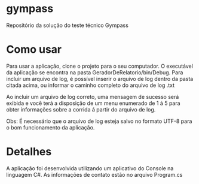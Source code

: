 # gympass
Repositório da solução do teste técnico Gympass

# Como usar
Para usar a aplicação, clone o projeto para o seu computador.
O executável da aplicação se encontra na pasta GeradorDeRelatorio/bin/Debug.
Para incluir um arquivo de log, é possível inserir o arquivo de log dentro da pasta citada acima, ou informar o caminho completo do arquivo de log .txt

Ao incluir um arquivo de log correto, uma mensagem de sucesso será exibida e você terá a disposição de um menu enumerado de 1 á 5 para obter informações sobre a corrida á partir do arquivo de log.

Obs: É necessário que o arquivo de log esteja salvo no formato UTF-8 para o bom funcionamento da aplicação.

# Detalhes
A aplicação foi desenvolvida utilizando um aplicativo do Console na linguagem C#. As informações de contato estão no arquivo Program.cs
